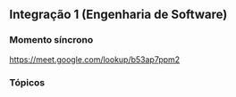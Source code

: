 ## Integração 1 (Engenharia de Software)

### Momento síncrono

https://meet.google.com/lookup/b53ap7ppm2

### Tópicos

